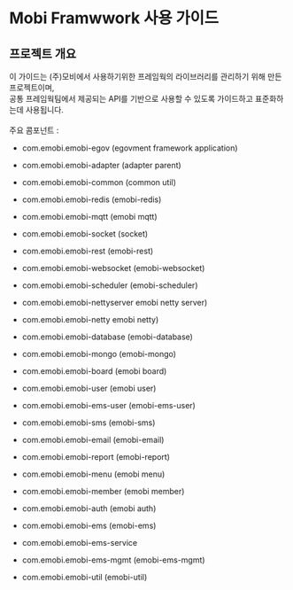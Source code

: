 # Mobi Framwwork 사용 가이드

## 프로젝트 개요
이 가이드는 (주)모비에서 사용하기위한 프레임웍의 라이브러리를 관리하기 위해 만든 프로젝트이며, <br>
공통 프레임웍팀에서 제공되는 API를 기반으로 사용할 수 있도록 가이드하고 표준화하는데 사용됩니다. <br><br>
주요 콤포넌트 : <br>
- com.emobi.emobi-egov
(egovment framework application) <br>

- com.emobi.emobi-adapter
(adapter parent) <br>


- com.emobi.emobi-common
(common util) <br>


- com.emobi.emobi-redis
(emobi-redis) <br>


- com.emobi.emobi-mqtt
(emobi mqtt) <br>


- com.emobi.emobi-socket
(socket) <br>


- com.emobi.emobi-rest
(emobi-rest) <br>


- com.emobi.emobi-websocket
(emobi-websocket) <br>


- com.emobi.emobi-scheduler
(emobi-scheduler) <br>


- com.emobi.emobi-nettyserver
emobi netty server) <br>


- com.emobi.emobi-netty
emobi netty) <br>


- com.emobi.emobi-database
(emobi-database) <br>


- com.emobi.emobi-mongo
(emobi-mongo) <br>


- com.emobi.emobi-board
(emobi board) <br>


- com.emobi.emobi-user
(emobi user) <br>


- com.emobi.emobi-ems-user
(emobi-ems-user) <br>


- com.emobi.emobi-sms
(emobi-sms) <br>


- com.emobi.emobi-email
(emobi-email) <br>


- com.emobi.emobi-report
(emobi-report) <br>


- com.emobi.emobi-menu
(emobi menu) <br>


- com.emobi.emobi-member
(emobi member) <br>


- com.emobi.emobi-auth
(emobi auth) <br>


- com.emobi.emobi-ems
(emobi-ems) <br>


- com.emobi.emobi-ems-service <br>

- com.emobi.emobi-ems-mgmt
(emobi-ems-mgmt) <br>

- com.emobi.emobi-util
(emobi-util) <br>


